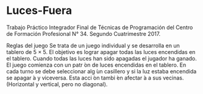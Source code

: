 # Luces-Fuera
Trabajo Práctico Integrador Final de Técnicas de Programación del Centro de Formación Profesional N° 34. Segundo Cuatrimestre 2017.


Reglas del juego
Se trata de un juego individual y se desarrolla en un tablero de 5 × 5. El
objetivo es lograr apagar todas las luces encendidas en el tablero. Cuando
todas las luces han sido apagadas el jugador ha ganado.
El juego comienza con un patr ́on de luces encendidas en el tablero. En
cada turno se debe seleccionar alg ́un casillero y si la luz estaba encendida se
apagar ́a y viceversa. Esta acci ́on tambi ́en afectar ́a a sus vecinas. (Horizontal
y vertical, pero no diagonal).